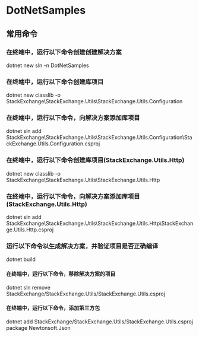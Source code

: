 # DotNetSamples

## 常用命令

### 在终端中，运行以下命令创建创建解决方案

dotnet new sln -n DotNetSamples

### 在终端中，运行以下命令创建库项目

dotnet new classlib -o StackExchange\StackExchange.Utils\StackExchange.Utils.Configuration

### 在终端中，运行以下命令，向解决方案添加库项目

dotnet sln add StackExchange\StackExchange.Utils\StackExchange.Utils.Configuration\StackExchange.Utils.Configuration.csproj

### 在终端中，运行以下命令创建库项目(StackExchange.Utils.Http)

dotnet new classlib -o StackExchange\StackExchange.Utils\StackExchange.Utils.Http

### 在终端中，运行以下命令，向解决方案添加库项目(StackExchange.Utils.Http)

dotnet sln add StackExchange\StackExchange.Utils\StackExchange.Utils.Http\StackExchange.Utils.Http.csproj


### 运行以下命令以生成解决方案，并验证项目是否正确编译

dotnet build

#### 在终端中，运行以下命令，移除解决方案的项目

dotnet sln remove StackExchange/StackExchange.Utils/StackExchange.Utils.csproj

#### 在终端中，运行以下命令，添加第三方包

dotnet add StackExchange/StackExchange.Utils/StackExchange.Utils.csproj package Newtonsoft.Json
